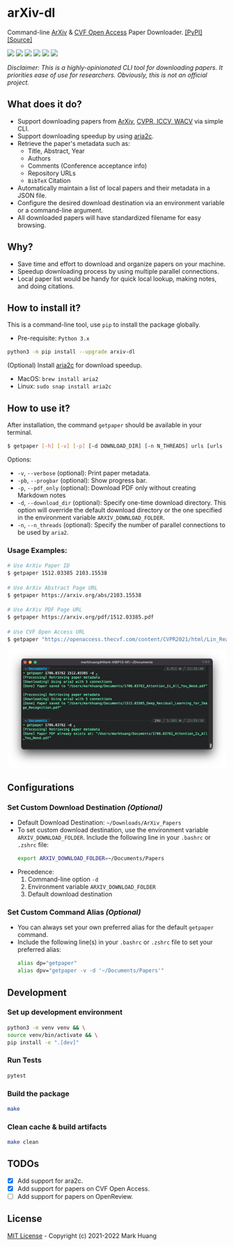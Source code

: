 # arXiv-dl

Command-line [ArXiv](https://arxiv.org/) & [CVF Open Access](https://openaccess.thecvf.com/menu) Paper Downloader.
[[PyPI]](https://pypi.org/project/arxiv-dl/)
[[Source]](https://github.com/MarkHershey/arxiv-dl)

[![](https://img.shields.io/pypi/v/arxiv-dl)](https://pypi.org/project/arxiv-dl/)
[![](https://img.shields.io/pypi/pyversions/arxiv-dl)](https://pypi.org/project/arxiv-dl/)
[![](https://img.shields.io/pypi/wheel/arxiv-dl)](https://github.com/MarkHershey/arxiv-dl/releases)
[![](https://img.shields.io/pypi/dm/Arxiv-dl)](https://pypistats.org/packages/arxiv-dl)
[![](https://img.shields.io/badge/license-MIT-blue)](https://github.com/MarkHershey/arxiv-dl/blob/master/LICENSE)
[![](https://img.shields.io/badge/code%20style-black-black)](https://github.com/psf/black)

_Disclaimer: This is a highly-opinionated CLI tool for downloading papers. It priorities ease of use for researchers. Obviously, this is not an official project._

## What does it do?

-   Support downloading papers from [ArXiv](https://arxiv.org/), [CVPR, ICCV, WACV](https://openaccess.thecvf.com/menu) via simple CLI.
-   Support downloading speedup by using [aria2c](https://aria2.github.io/).
-   Retrieve the paper's metadata such as:
    -   Title, Abstract, Year
    -   Authors
    -   Comments (Conference acceptance info)
    -   Repository URLs
    -   `BibTeX` Citation
-   Automatically maintain a list of local papers and their metadata in a JSON file.
-   Configure the desired download destination via an environment variable or a command-line argument.
-   All downloaded papers will have standardized filename for easy browsing.

## Why?

-   Save time and effort to download and organize papers on your machine.
-   Speedup downloading process by using multiple parallel connections.
-   Local paper list would be handy for quick local lookup, making notes, and doing citations.

## How to install it?

This is a command-line tool, use `pip` to install the package globally.

-   Pre-requisite: `Python 3.x`

```bash
python3 -m pip install --upgrade arxiv-dl
```

(Optional) Install [aria2c](https://aria2.github.io/) for download speedup.

-   MacOS: `brew install aria2`
-   Linux: `sudo snap install aria2c`

## How to use it?

After installation, the command `getpaper` should be available in your terminal.

```bash
$ getpaper [-h] [-v] [-p] [-d DOWNLOAD_DIR] [-n N_THREADS] urls [urls ...]
```

Options:

-   `-v`, `--verbose` (optional): Print paper metadata.
-   `-pb`, `--progbar` (optional): Show progress bar.
-   `-p`, `--pdf_only` (optional): Download PDF only without creating Markdown notes
-   `-d`, `--download_dir` (optional): Specify one-time download directory. This option will override the default download directory or the one specified in the environment variable `ARXIV_DOWNLOAD_FOLDER`.
-   `-n`, `--n_threads` (optional): Specify the number of parallel connections to be used by `aria2`.

### Usage Examples:

```bash
# Use ArXiv Paper ID
$ getpaper 1512.03385 2103.15538

# Use ArXiv Abstract Page URL
$ getpaper https://arxiv.org/abs/2103.15538

# Use ArXiv PDF Page URL
$ getpaper https://arxiv.org/pdf/1512.03385.pdf

# Use CVF Open Access URL
$ getpaper "https://openaccess.thecvf.com/content/CVPR2021/html/Lin_Real-Time_High-Resolution_Background_Matting_CVPR_2021_paper.html"
```

![](imgs/demo.png)

## Configurations

### Set Custom Download Destination _(Optional)_

-   Default Download Destination: `~/Downloads/ArXiv_Papers`
-   To set custom download destination, use the environment variable `ARXIV_DOWNLOAD_FOLDER`. Include the following line in your `.bashrc` or `.zshrc` file:
    ```bash
    export ARXIV_DOWNLOAD_FOLDER=~/Documents/Papers
    ```
-   Precedence:
    1.  Command-line option `-d`
    2.  Environment variable `ARXIV_DOWNLOAD_FOLDER`
    3.  Default download destination

### Set Custom Command Alias _(Optional)_

-   You can always set your own preferred alias for the default `getpaper` command.
-   Include the following line(s) in your `.bashrc` or `.zshrc` file to set your preferred alias:
    ```bash
    alias dp="getpaper"
    alias dpv="getpaper -v -d '~/Documents/Papers'"
    ```

## Development

### Set up development environment

```bash
python3 -m venv venv && \
source venv/bin/activate && \
pip install -e ".[dev]"
```

### Run Tests

```bash
pytest
```

### Build the package

```bash
make
```

### Clean cache & build artifacts

```bash
make clean
```

## TODOs

-   [x] Add support for ara2c.
-   [x] Add support for papers on CVF Open Access.
-   [ ] Add support for papers on OpenReview.

## License

[MIT License](https://github.com/MarkHershey/arxiv-dl/blob/master/LICENSE) - Copyright (c) 2021-2022 Mark Huang
